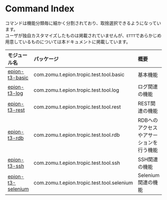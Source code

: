 # Command Index

コマンドは機能分類毎に細かく分割されており、取捨選択できるようになっています。  
ユーザが独自カスタマイズしたものは掲載されていませんが、`ETTT`であらかじめ用意しているものについては本ドキュメントに掲載しています。

|モジュール名|パッケージ|概要|
|:---|:---|:---|
|[epion-t3-basic](pages/specification/command/basic.md)|com.zomu.t.epion.tropic.test.tool.basic|基本機能|
|[epion-t3-log](pages/specification/command/log.md)|com.zomu.t.epion.tropic.test.tool.log|ログ関連の機能|
|[epion-t3-rest](pages/specification/command/basic.md)|com.zomu.t.epion.tropic.test.tool.rest|REST関連の機能|
|[epion-t3-rdb](pages/specification/command/rdb.md)|com.zomu.t.epion.tropic.test.tool.rdb|RDBへのアクセスやアサーションを行う機能|
|[epion-t3-ssh](pages/specification/command/ssh.md)|com.zomu.t.epion.tropic.test.tool.ssh|SSH関連の機能|
|[epion-t3-selenium](pages/specification/command/selenium.md)|com.zomu.t.epion.tropic.test.tool.selenium|Selenium関連の機能|
